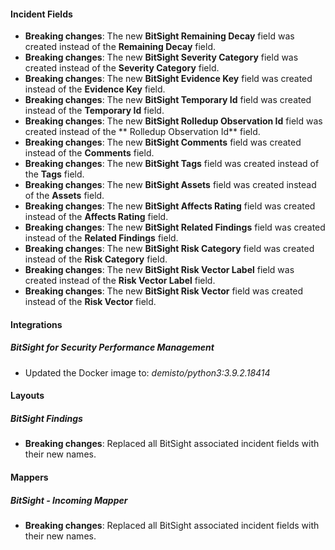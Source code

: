 
#### Incident Fields
- **Breaking changes**: The new **BitSight Remaining Decay** field was created instead of the **Remaining Decay** field.
- **Breaking changes**: The new **BitSight Severity Category** field was created instead of the **Severity Category** field.
- **Breaking changes**: The new **BitSight Evidence Key** field was created instead of the **Evidence Key** field.
- **Breaking changes**: The new **BitSight Temporary Id** field was created instead of the **Temporary Id** field.
- **Breaking changes**: The new **BitSight Rolledup Observation Id** field was created instead of the ** Rolledup Observation Id** field.
- **Breaking changes**: The new **BitSight Comments** field was created instead of the **Comments** field.
- **Breaking changes**: The new **BitSight Tags** field was created instead of the **Tags** field.
- **Breaking changes**: The new **BitSight Assets** field was created instead of the **Assets** field.
- **Breaking changes**: The new **BitSight Affects Rating** field was created instead of the **Affects Rating** field.
- **Breaking changes**: The new **BitSight Related Findings** field was created instead of the **Related Findings** field.
- **Breaking changes**: The new **BitSight Risk Category** field was created instead of the **Risk Category** field.
- **Breaking changes**: The new **BitSight Risk Vector Label** field was created instead of the **Risk Vector Label** field.
- **Breaking changes**: The new **BitSight Risk Vector** field was created instead of the **Risk Vector** field.

#### Integrations
##### BitSight for Security Performance Management
- Updated the Docker image to: *demisto/python3:3.9.2.18414*

#### Layouts
##### BitSight Findings
- **Breaking changes**: Replaced all BitSight associated incident fields with their new names.

#### Mappers
##### BitSight - Incoming Mapper
- **Breaking changes**: Replaced all BitSight associated incident fields with their new names.
